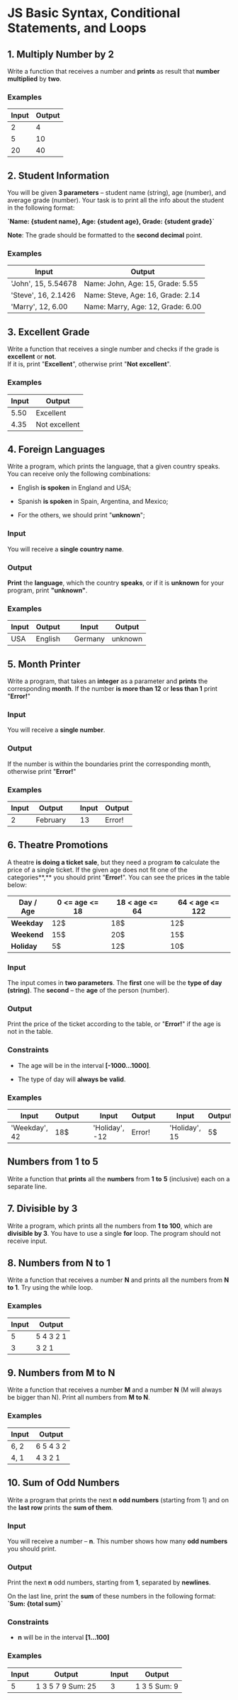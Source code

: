 # JS Basic Syntax, Conditional Statements, and Loops

## 1. Multiply Number by 2

Write a function that receives a number and **prints** as result that **number**
**multiplied** by **two**.

### Examples

| **Input** | **Output** |
|-----------|------------|
| 2         | 4          |
| 5         | 10         |
| 20        | 40         |

## 2. Student Information

You will be given **3 parameters** – student name (string), age (number), and
average grade (number). Your task is to print all the info about the student in
the following format:

**\`Name: {student name}, Age: {student age}, Grade: {student grade}\`**

**Note**: The grade should be formatted to the **second decimal** point.

### Examples

| **Input**           | **Output**                        |
|---------------------|-----------------------------------|
| 'John', 15, 5.54678 | Name: John, Age: 15, Grade: 5.55  |
| 'Steve', 16, 2.1426 | Name: Steve, Age: 16, Grade: 2.14 |
| 'Marry', 12, 6.00   | Name: Marry, Age: 12, Grade: 6.00 |

## 3. Excellent Grade

Write a function that receives a single number and checks if the grade is
**excellent** or **not**.   
If it is, print "**Excellent**", otherwise print "**Not excellent**".

### Examples

| **Input** | **Output**    |
|-----------|---------------|
| 5.50      | Excellent     |
| 4.35      | Not excellent |

## 4. Foreign Languages

Write a program, which prints the language, that a given country speaks. You can
receive only the following combinations:

-   English **is spoken** in England and USA;

-   Spanish **is spoken** in Spain, Argentina, and Mexico;

-   For the others, we should print "**unknown**";

### Input

You will receive a **single country name**.

### Output

**Print** the **language**, which the country **speaks**, or if it is
**unknown** for your program, print **"unknown"**.

### Examples

| **Input** | **Output** |   | **Input** | **Output** |
|-----------|------------|---|-----------|------------|
| USA       | English    |   | Germany   | unknown    |


## 5. Month Printer

Write a program, that takes an **integer** as a parameter and **prints** the
corresponding **month**. If the number **is more than 12** or **less than 1**
print "**Error!**"

### Input

You will receive a **single number**.

### Output

If the number is within the boundaries print the corresponding month, otherwise
print "**Error!**"

### Examples

| **Input** | **Output** |   | **Input** | **Output** |
|-----------|------------|---|-----------|------------|
| 2         | February   |   | 13        | Error!     |

## 6. Theatre Promotions

A theatre **is doing a ticket sale**, but they need a program **to** calculate
the price of a single ticket. If the given age does not fit one of the
categories**,** you should print "**Error!**". You can see the prices i**n** the
table below:

| **Day / Age** | **0 \<= age \<= 18** | **18 \< age \<= 64** | **64 \< age \<= 122** |
|---------------|----------------------|----------------------|-----------------------|
| **Weekday**   | 12\$                 | 18\$                 | 12\$                  |
| **Weekend**   | 15\$                 | 20\$                 | 15\$                  |
| **Holiday**   | 5\$                  | 12\$                 | 10\$                  |

### Input

The input comes in **two parameters**. The **first** one will be the **type of
day (string)**. The **second** – the **age** of the person (number).

### Output

Print the price of the ticket according to the table, or "**Error!**" if the age
is not in the table.

### Constraints

-   The age will be in the interval **[-1000…1000]**.

-   The type of day will **always be** **valid**.

### Examples

| **Input**      | **Output** |   | **Input**      | **Output** |   | **Input**     | **Output** |   |
|----------------|------------|---|----------------|------------|---|---------------|------------|---|
| 'Weekday',  42 | 18\$       |   | 'Holiday', -12 | Error!     |   | 'Holiday', 15 | 5\$        |   |

## Numbers from 1 to 5

Write a function that **prints** all the **numbers** from **1** **to** **5**
(inclusive) each on a separate line.

## 7. Divisible by 3

Write a program, which prints all the numbers from **1 to 100**, which are
**divisible by 3**. You have to use a single **for** loop. The program should
not receive input.

## 8. Numbers from N to 1

Write a function that receives a number **N** and prints all the numbers from
**N** **to 1**. Try using the while loop.

### Examples

| **Input** | **Output** |
|-----------|------------|
| 5         | 5 4 3 2 1  |
| 3         | 3 2 1      |

## 9. Numbers from M to N

Write a function that receives a number **M** and a number **N** (M will always
be bigger than N). Print all numbers from **M to N**.

### Examples

| **Input** | **Output** |
|-----------|------------|
| 6, 2      | 6 5 4 3 2  |
| 4, 1      | 4 3 2 1    |

## 10. Sum of Odd Numbers

Write a program that prints the next **n** **odd numbers** (starting from 1) and
on the **last row** prints the **sum of them**.

### Input

You will receive a number – **n**. This number shows how many **odd numbers**
you should print.

### Output

Print the next **n** odd numbers, starting from **1**, separated by
**newlines**.

On the last line, print the **sum** of these numbers in the following format:
**\`Sum: {total sum}\`**

### Constraints

-   **n** will be in the interval **[1…100]**

### Examples

| **Input** | **Output**        |   | **Input** | **Output**   |
|-----------|-------------------|---|-----------|--------------|
| 5         | 1 3 5 7 9 Sum: 25 |   | 3         | 1 3 5 Sum: 9 |
